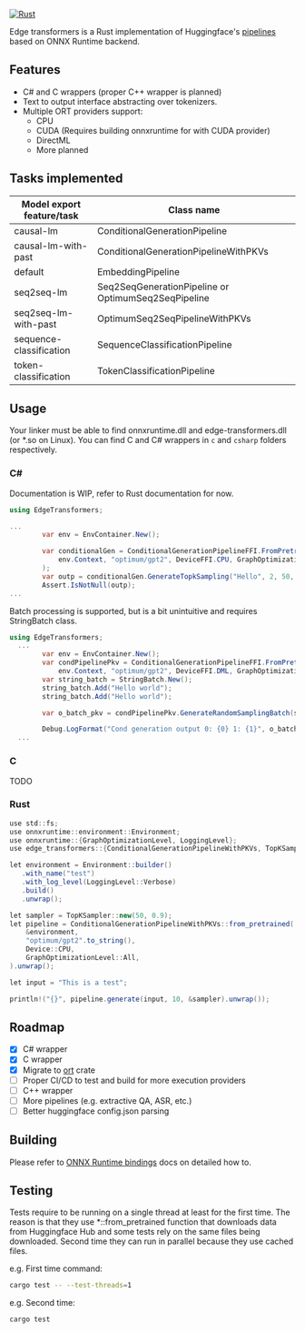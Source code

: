 [![Rust](https://github.com/npc-engine/edge-transformers/actions/workflows/general.yml/badge.svg)](https://github.com/npc-engine/edge-transformers/actions/workflows/general.yml)

Edge transformers is a Rust implementation of Huggingface's 
[pipelines](https://huggingface.co/docs/transformers/main/en/quicktour#pipeline) 
based on ONNX Runtime backend.

## Features

- C# and C wrappers (proper C++ wrapper is planned)
- Text to output interface abstracting over tokenizers.
- Multiple ORT providers support:
  - CPU
  - CUDA (Requires building onnxruntime for with CUDA provider)
  - DirectML 
  - More planned

## Tasks implemented

| Model export feature/task | Class name                                          |
|---------------------------|-----------------------------------------------------|  
| causal-lm                 | ConditionalGenerationPipeline                       |  
| causal-lm-with-past	    | ConditionalGenerationPipelineWithPKVs               |
| default	                | EmbeddingPipeline                                   |
| seq2seq-lm                | Seq2SeqGenerationPipeline or OptimumSeq2SeqPipeline |
| seq2seq-lm-with-past	    |  OptimumSeq2SeqPipelineWithPKVs                     |
| sequence-classification	| SequenceClassificationPipeline                      |
| token-classification      | TokenClassificationPipeline                         |  



## Usage

Your linker must be able to find onnxruntime.dll and edge-transformers.dll (or *.so on Linux).
You can find C and C# wrappers in `c` and `csharp` folders respectively.

### C#

Documentation is WIP, refer to Rust documentation for now.

```csharp
using EdgeTransformers;

...
        var env = EnvContainer.New();

        var conditionalGen = ConditionalGenerationPipelineFFI.FromPretrained(
            env.Context, "optimum/gpt2", DeviceFFI.CPU, GraphOptimizationLevelFFI.Level3
        );
        var outp = conditionalGen.GenerateTopkSampling("Hello", 2, 50, 0.9f);
        Assert.IsNotNull(outp);
...
```

Batch processing is supported, but is a bit unintuitive and requires StringBatch class.

```csharp
using EdgeTransformers;
  ...
        var env = EnvContainer.New();
        var condPipelinePkv = ConditionalGenerationPipelineFFI.FromPretrained(
            env.Context, "optimum/gpt2", DeviceFFI.DML, GraphOptimizationLevelFFI.All);
        var string_batch = StringBatch.New();
        string_batch.Add("Hello world");
        string_batch.Add("Hello world");

        var o_batch_pkv = condPipelinePkv.GenerateRandomSamplingBatch(string_batch.Context, 10, 0.5f);

        Debug.LogFormat("Cond generation output 0: {0} 1: {1}", o_batch_pkv[0].ascii_string, o_batch_pkv[1].ascii_string);
  ...
```


### C

TODO

### Rust

```csharp
use std::fs;
use onnxruntime::environment::Environment;
use onnxruntime::{GraphOptimizationLevel, LoggingLevel};
use edge_transformers::{ConditionalGenerationPipelineWithPKVs, TopKSampler, Device};

let environment = Environment::builder()
   .with_name("test")
   .with_log_level(LoggingLevel::Verbose)
   .build()
   .unwrap();

let sampler = TopKSampler::new(50, 0.9);
let pipeline = ConditionalGenerationPipelineWithPKVs::from_pretrained(
    &environment,
    "optimum/gpt2".to_string(),
    Device::CPU,
    GraphOptimizationLevel::All,
).unwrap();

let input = "This is a test";

println!("{}", pipeline.generate(input, 10, &sampler).unwrap());
```

## Roadmap

- [x] C# wrapper
- [x] C wrapper
- [x] Migrate to [ort](https://github.com/pykeio/ort) crate
- [ ] Proper CI/CD to test and build for more execution providers
- [ ] C++ wrapper
- [ ] More pipelines (e.g. extractive QA, ASR, etc.)
- [ ] Better huggingface config.json parsing

## Building

Please refer to [ONNX Runtime bindings](https://github.com/pykeio/ort) docs on detailed how to.

## Testing 

Tests require to be running on a single thread at least for the first time. 
The reason is that they use *::from_pretrained function that downloads data 
from Huggingface Hub and some tests rely on the same files being downloaded.
Second time they can run in parallel because they use cached files.

e.g. First time command:
```bash
cargo test -- --test-threads=1
```

e.g. Second time:
```bash
cargo test 
```

